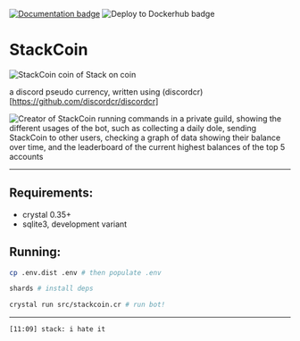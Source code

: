 [![Documentation badge](https://img.shields.io/badge/docs-latest-green.svg?style=flat-square)](https://jackharrhy.github.io/StackCoin/) ![Deploy to Dockerhub badge](https://github.com/jackharrhy/StackCoin/workflows/Deploy%20to%20Dockerhub/badge.svg)

# StackCoin

![StackCoin coin of Stack on coin](https://i.imgur.com/ou12BG6.png)

a discord pseudo currency, written using (discordcr)[https://github.com/discordcr/discordcr]

![Creator of StackCoin running commands in a private guild, showing the different usages of the bot, such as collecting a daily dole, sending StackCoin to other users, checking a graph of data showing their balance over time, and the leaderboard of the current highest balances of the top 5 accounts](https://i.imgur.com/alF7EcU.png)

---

## Requirements:

- crystal 0.35+
- sqlite3, development variant

## Running:

```sh
cp .env.dist .env # then populate .env

shards # install deps

crystal run src/stackcoin.cr # run bot!
```

---

```txt
[11:09] stack: i hate it
```

